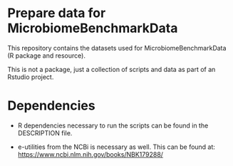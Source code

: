 # Prepare data for MicrobiomeBenchmarkData

This repository contains the datasets used for MicrobiomeBenchmarkData
(R package and resource).

This is not a package, just a collection of scripts and data as part of an
Rstudio project.


# Dependencies

+ R dependencies necessary to run the scripts can be found in the DESCRIPTION
file.

+ e-utilities from the NCBi is necessary as well. This can be found at:
https://www.ncbi.nlm.nih.gov/books/NBK179288/
